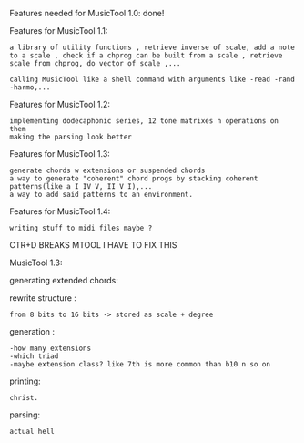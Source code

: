 Features needed for MusicTool 1.0: 
    done! 

Features for MusicTool 1.1: 
   
    a library of utility functions , retrieve inverse of scale, add a note to a scale , check if a chprog can be built from a scale , retrieve scale from chprog, do vector of scale ,... 

    calling MusicTool like a shell command with arguments like -read -rand -harmo,...


Features for MusicTool 1.2: 
    
    implementing dodecaphonic series, 12 tone matrixes n operations on them 
    making the parsing look better

Features for MusicTool 1.3: 
    
    generate chords w extensions or suspended chords
    a way to generate "coherent" chord progs by stacking coherent patterns(like a I IV V, II V I),...
    a way to add said patterns to an environment.

Features for MusicTool 1.4: 
    
    writing stuff to midi files maybe ? 


CTR+D BREAKS MTOOL I HAVE TO FIX THIS

MusicTool 1.3: 


generating extended chords: 


rewrite structure : 

    from 8 bits to 16 bits -> stored as scale + degree


generation : 
    
    -how many extensions 
    -which triad 
    -maybe extension class? like 7th is more common than b10 n so on 

printing: 
    
    christ. 

parsing:

    actual hell
